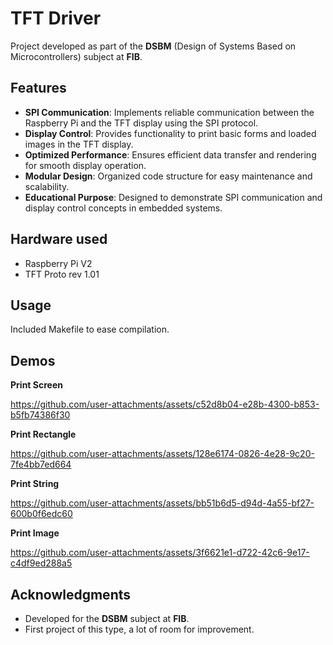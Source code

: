# TFT Driver

Project developed as part of the **DSBM** (Design of Systems Based on Microcontrollers) subject at **FIB**.

## Features

- **SPI Communication**: Implements reliable communication between the Raspberry Pi and the TFT display using the SPI protocol.
- **Display Control**: Provides functionality to print basic forms and loaded images in the TFT display.
- **Optimized Performance**: Ensures efficient data transfer and rendering for smooth display operation.
- **Modular Design**: Organized code structure for easy maintenance and scalability.
- **Educational Purpose**: Designed to demonstrate SPI communication and display control concepts in embedded systems.

## Hardware used

- Raspberry Pi V2
- TFT Proto rev 1.01

## Usage

Included Makefile to ease compilation.

## Demos

**Print Screen**

https://github.com/user-attachments/assets/c52d8b04-e28b-4300-b853-b5fb74386f30

**Print Rectangle**

https://github.com/user-attachments/assets/128e6174-0826-4e28-9c20-7fe4bb7ed664

**Print String**

https://github.com/user-attachments/assets/bb51b6d5-d94d-4a55-bf27-600b0f6edc60

**Print Image**

https://github.com/user-attachments/assets/3f6621e1-d722-42c6-9e17-c4df9ed288a5

## Acknowledgments

- Developed for the **DSBM** subject at **FIB**.
- First project of this type, a lot of room for improvement.

